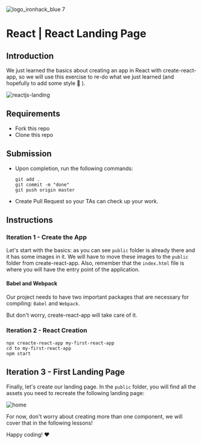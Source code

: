 ![logo_ironhack_blue 7](https://user-images.githubusercontent.com/23629340/40541063-a07a0a8a-601a-11e8-91b5-2f13e4e6b441.png)

# React | React Landing Page

## Introduction

We just learned the basics about creating an app in React with create-react-app, so we will use this exercise to re-do what we just learned (and hopefully to add some style :blossom: ).

![reactjs-landing](https://user-images.githubusercontent.com/23629340/43717301-63db38d2-9987-11e8-81a6-34ea48342663.png)

## Requirements

- Fork this repo
- Clone this repo

## Submission

- Upon completion, run the following commands:

  ```
  git add .
  git commit -m "done"
  git push origin master
  ```

- Create Pull Request so your TAs can check up your work.


## Instructions

### Iteration 1 - Create the App

Let's start with the basics: as you can see `public` folder is already there and it has some images in it. We will have to move these images to the `public` folder from create-react-app. Also, remember that the `index.html` file is where you will have the entry point of the application.


#### Babel and Webpack

Our project needs to have two important packages that are necessary for compiling: `Babel` and `Webpack`.

But don't worry, create-react-app will take care of it.


### Iteration 2 - React Creation

  ```
  npx creacte-react-app my-first-react-app
  cd to my-first-react-app
  npm start
  ```

## Iteration 3 - First Landing Page

Finally, let's create our landing page. In the `public` folder, you will find all the assets you need to recreate the following landing page:

![home](https://user-images.githubusercontent.com/23629340/43718926-863a3c7a-998c-11e8-803b-7c9bc87425bb.png)

For now, don't worry about creating more than one component, we will cover that in the following lessons!

Happy coding! :heart:

